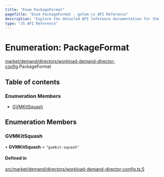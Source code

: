 ```yaml
---
title: "Enum PackageFormat"
pageTitle: "Enum PackageFormat - golem-js API Reference"
description: "Explore the detailed API reference documentation for the Enum PackageFormat within the golem-js SDK for the Golem Network."
type: "JS API Reference"
---
```

# Enumeration: PackageFormat

[market/demand/directors/workload-demand-director-config](../modules/market_demand_directors_workload_demand_director_config).PackageFormat

## Table of contents

### Enumeration Members

- [GVMKitSquash](market_demand_directors_workload_demand_director_config.PackageFormat#gvmkitsquash)

## Enumeration Members

### GVMKitSquash

• **GVMKitSquash** = ``"gvmkit-squash"``

#### Defined in

[src/market/demand/directors/workload-demand-director-config.ts:5](https://github.com/golemfactory/golem-js/blob/570126bc/src/market/demand/directors/workload-demand-director-config.ts#L5)
